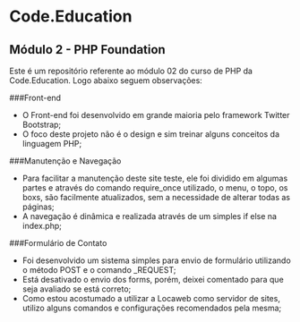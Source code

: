 Code.Education
===============================================================
Módulo 2 - PHP Foundation
---------------------------------------------------------------

Este é um repositório referente ao módulo 02 do curso de PHP da Code.Education.
Logo abaixo seguem observações:

###Front-end
* O Front-end foi desenvolvido em grande maioria pelo framework Twitter Bootstrap;
* O foco deste projeto não é o design e sim treinar alguns conceitos da linguagem PHP;

###Manutenção e Navegação
* Para facilitar a manutenção deste site teste, ele foi dividido em algumas partes e através do comando require_once utilizado, o menu, o topo, os boxs, são facilmente atualizados, sem a necessidade de alterar todas as páginas;
* A navegação é dinâmica e realizada através de um simples if else na index.php;

###Formulário de Contato
* Foi desenvolvido um sistema simples para envio de formulário utilizando o método POST e o comando _REQUEST;
* Está desativado o envio dos forms, porém, deixei comentado para que seja avaliado se está correto;
* Como estou acostumado a utilizar a Locaweb como servidor de sites, utilizo alguns comandos e configurações recomendados pela mesma;

